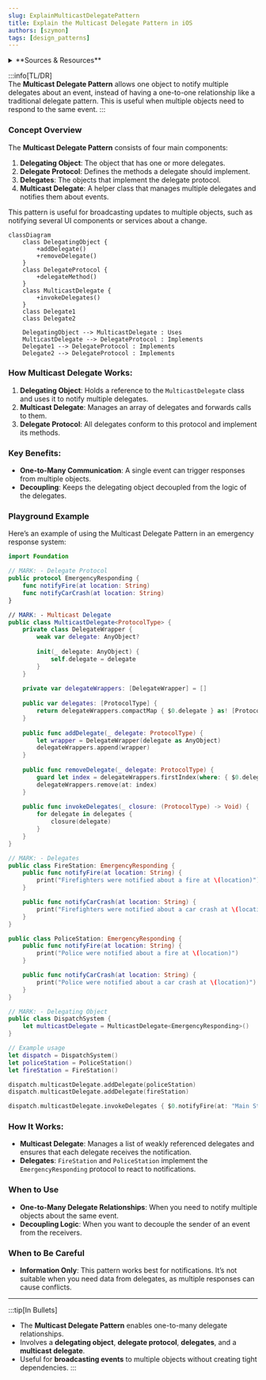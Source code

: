 ```yaml
---
slug: ExplainMulticastDelegatePattern
title: Explain the Multicast Delegate Pattern in iOS
authors: [szymon]
tags: [design_patterns]
---
```


<details>  
  <summary>**Sources & Resources**</summary>  

  **Main Source**: Ray Wenderlich - Design Patterns by Tutorials (2019)  
  **Further Reading**:  

</details>

:::info[TL/DR]  
The **Multicast Delegate Pattern** allows one object to notify multiple delegates about an event, instead of having a one-to-one relationship like a traditional delegate pattern. This is useful when multiple objects need to respond to the same event.
:::

### Concept Overview

The **Multicast Delegate Pattern** consists of four main components:

1. **Delegating Object**: The object that has one or more delegates.
2. **Delegate Protocol**: Defines the methods a delegate should implement.
3. **Delegates**: The objects that implement the delegate protocol.
4. **Multicast Delegate**: A helper class that manages multiple delegates and notifies them about events.

This pattern is useful for broadcasting updates to multiple objects, such as notifying several UI components or services about a change.

```mermaid
classDiagram
    class DelegatingObject {
        +addDelegate()
        +removeDelegate()
    }
    class DelegateProtocol {
        +delegateMethod()
    }
    class MulticastDelegate {
        +invokeDelegates()
    }
    class Delegate1
    class Delegate2

    DelegatingObject --> MulticastDelegate : Uses
    MulticastDelegate --> DelegateProtocol : Implements
    Delegate1 --> DelegateProtocol : Implements
    Delegate2 --> DelegateProtocol : Implements
```

### How Multicast Delegate Works:
1. **Delegating Object**: Holds a reference to the `MulticastDelegate` class and uses it to notify multiple delegates.
2. **Multicast Delegate**: Manages an array of delegates and forwards calls to them.
3. **Delegate Protocol**: All delegates conform to this protocol and implement its methods.

### Key Benefits:
- **One-to-Many Communication**: A single event can trigger responses from multiple objects.
- **Decoupling**: Keeps the delegating object decoupled from the logic of the delegates.

### Playground Example

Here’s an example of using the Multicast Delegate Pattern in an emergency response system:

```swift
import Foundation

// MARK: - Delegate Protocol
public protocol EmergencyResponding {
    func notifyFire(at location: String)
    func notifyCarCrash(at location: String)
}

// MARK: - Multicast Delegate
public class MulticastDelegate<ProtocolType> {
    private class DelegateWrapper {
        weak var delegate: AnyObject?
        
        init(_ delegate: AnyObject) {
            self.delegate = delegate
        }
    }
    
    private var delegateWrappers: [DelegateWrapper] = []
    
    public var delegates: [ProtocolType] {
        return delegateWrappers.compactMap { $0.delegate } as! [ProtocolType]
    }
    
    public func addDelegate(_ delegate: ProtocolType) {
        let wrapper = DelegateWrapper(delegate as AnyObject)
        delegateWrappers.append(wrapper)
    }
    
    public func removeDelegate(_ delegate: ProtocolType) {
        guard let index = delegateWrappers.firstIndex(where: { $0.delegate === (delegate as AnyObject) }) else { return }
        delegateWrappers.remove(at: index)
    }
    
    public func invokeDelegates(_ closure: (ProtocolType) -> Void) {
        for delegate in delegates {
            closure(delegate)
        }
    }
}

// MARK: - Delegates
public class FireStation: EmergencyResponding {
    public func notifyFire(at location: String) {
        print("Firefighters were notified about a fire at \(location)")
    }

    public func notifyCarCrash(at location: String) {
        print("Firefighters were notified about a car crash at \(location)")
    }
}

public class PoliceStation: EmergencyResponding {
    public func notifyFire(at location: String) {
        print("Police were notified about a fire at \(location)")
    }

    public func notifyCarCrash(at location: String) {
        print("Police were notified about a car crash at \(location)")
    }
}

// MARK: - Delegating Object
public class DispatchSystem {
    let multicastDelegate = MulticastDelegate<EmergencyResponding>()
}

// Example usage
let dispatch = DispatchSystem()
let policeStation = PoliceStation()
let fireStation = FireStation()

dispatch.multicastDelegate.addDelegate(policeStation)
dispatch.multicastDelegate.addDelegate(fireStation)

dispatch.multicastDelegate.invokeDelegates { $0.notifyFire(at: "Main Street") }
```

### How It Works:
- **Multicast Delegate**: Manages a list of weakly referenced delegates and ensures that each delegate receives the notification.
- **Delegates**: `FireStation` and `PoliceStation` implement the `EmergencyResponding` protocol to react to notifications.

### When to Use

- **One-to-Many Delegate Relationships**: When you need to notify multiple objects about the same event.
- **Decoupling Logic**: When you want to decouple the sender of an event from the receivers.

### When to Be Careful

- **Information Only**: This pattern works best for notifications. It’s not suitable when you need data from delegates, as multiple responses can cause conflicts.

---

:::tip[In Bullets]
- The **Multicast Delegate Pattern** enables one-to-many delegate relationships.
- Involves a **delegating object**, **delegate protocol**, **delegates**, and a **multicast delegate**.
- Useful for **broadcasting events** to multiple objects without creating tight dependencies.
:::
